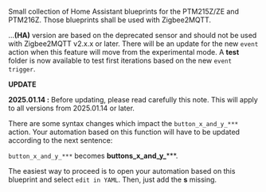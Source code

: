 Small collection of Home Assistant blueprints for the PTM215Z/ZE and PTM216Z. Those blueprints shall be used with Zigbee2MQTT.

...**(HA)** version are based on the deprecated sensor and should not be used with Zigbee2MQTT v2.x.x or later.
There will be an update for the new `event` action when this feature will move from the experimental mode. A **test** folder is now available to test first iterations based on the new `event trigger`.

**UPDATE**

**2025.01.14 :**
Before updating, please read carefully this note. This will apply to all versions from 2025.01.14 or later.

There are some syntax changes which impact the `button_x_and_y_***` action. Your automation based on this function will have to be updated according to the next sentence: 

`button_x_and_y_***` becomes **buttons_x_and_y_*****.

The easiest way to proceed is to open your automation based on this blueprint and select `edit in YAML`. Then, just add the **s** missing.
